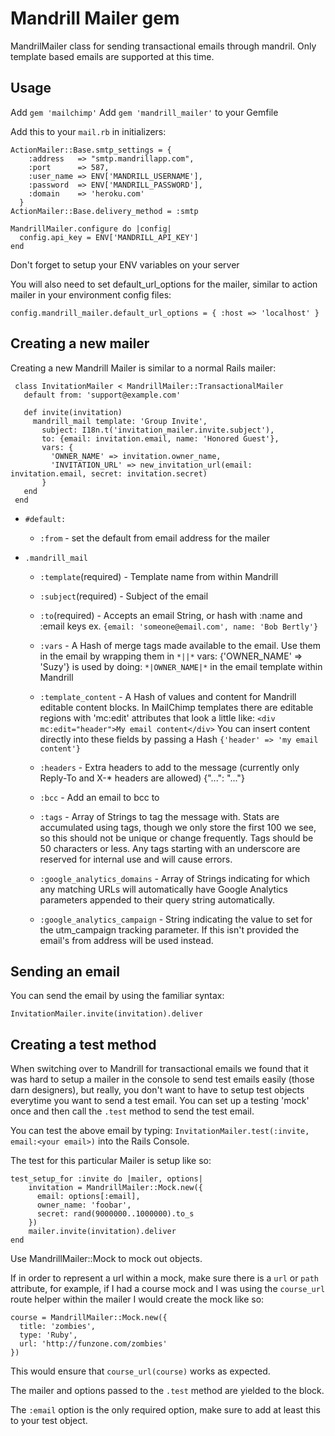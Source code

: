 # Mandrill Mailer gem
MandrilMailer class for sending transactional emails through mandril.
Only template based emails are supported at this time.

## Usage
Add `gem 'mailchimp'`
Add `gem 'mandrill_mailer'` to your Gemfile

Add this to your `mail.rb` in initializers:

```
ActionMailer::Base.smtp_settings = {
    :address   => "smtp.mandrillapp.com",
    :port      => 587,
    :user_name => ENV['MANDRILL_USERNAME'],
    :password  => ENV['MANDRILL_PASSWORD'],
    :domain    => 'heroku.com'
  }
ActionMailer::Base.delivery_method = :smtp

MandrillMailer.configure do |config|
  config.api_key = ENV['MANDRILL_API_KEY']
end
```

Don't forget to setup your ENV variables on your server

You will also need to set default_url_options for the mailer, similar to action mailer
in your environment config files:

`config.mandrill_mailer.default_url_options = { :host => 'localhost' }`

## Creating a new mailer
Creating a new Mandrill Mailer is similar to a normal Rails mailer:

```
 class InvitationMailer < MandrillMailer::TransactionalMailer
   default from: 'support@example.com'

   def invite(invitation)
     mandrill_mail template: 'Group Invite',
       subject: I18n.t('invitation_mailer.invite.subject'),
       to: {email: invitation.email, name: 'Honored Guest'},
       vars: {
         'OWNER_NAME' => invitation.owner_name,
         'INVITATION_URL' => new_invitation_url(email: invitation.email, secret: invitation.secret)
       }
   end
 end
 ```

* `#default:`
  * `:from` - set the default from email address for the mailer

* `.mandrill_mail`
   * `:template`(required) - Template name from within Mandrill

   * `:subject`(required) - Subject of the email

   * `:to`(required) - Accepts an email String, or hash with :name and :email keys
     ex. `{email: 'someone@email.com', name: 'Bob Bertly'}`

   * `:vars` - A Hash of merge tags made available to the email. Use them in the
     email by wrapping them in `*||*` vars: {'OWNER_NAME' => 'Suzy'} is used
     by doing: `*|OWNER_NAME|*` in the email template within Mandrill

   * `:template_content` - A Hash of values and content for Mandrill editable content blocks.
     In MailChimp templates there are editable regions with 'mc:edit' attributes that look
     a little like: `<div mc:edit="header">My email content</div>` You can insert content directly into
     these fields by passing a Hash `{'header' => 'my email content'}`

   * `:headers` - Extra headers to add to the message (currently only Reply-To and X-* headers are allowed) {"...": "..."}

   * `:bcc` - Add an email to bcc to

   * `:tags` - Array of Strings to tag the message with. Stats are
   accumulated using tags, though we only store the first 100 we see,
   so this should not be unique or change frequently. Tags should be
   50 characters or less. Any tags starting with an underscore are
   reserved for internal use and will cause errors.

   * `:google_analytics_domains` - Array of Strings indicating for which any
   matching URLs will automatically have Google Analytics parameters appended
   to their query string automatically.

   * `:google_analytics_campaign` - String indicating the value to set for
   the utm_campaign tracking parameter. If this isn't provided the email's
   from address will be used instead.
   
## Sending an email

You can send the email by using the familiar syntax:

`InvitationMailer.invite(invitation).deliver`
   
## Creating a test method
When switching over to Mandrill for transactional emails we found that it was hard to setup a mailer in the console to send test emails easily (those darn designers), but really, you don't want to have to setup test objects everytime you want to send a test email. You can set up a testing 'mock' once and then call the `.test` method to send the test email.

You can test the above email by typing: `InvitationMailer.test(:invite, email:<your email>)` into the Rails Console.

The test for this particular Mailer is setup like so:

```
test_setup_for :invite do |mailer, options|
    invitation = MandrillMailer::Mock.new({
      email: options[:email],
      owner_name: 'foobar',
      secret: rand(9000000..1000000).to_s
    })
    mailer.invite(invitation).deliver
end
```

Use MandrillMailer::Mock to mock out objects.

If in order to represent a url within a mock, make sure there is a `url` or `path` attribute,
for example, if I had a course mock and I was using the `course_url` route helper within the mailer
I would create the mock like so:

```
course = MandrillMailer::Mock.new({
  title: 'zombies',
  type: 'Ruby',
  url: 'http://funzone.com/zombies'
})
```

This would ensure that `course_url(course)` works as expected.

The mailer and options passed to the `.test` method are yielded to the block.

The `:email` option is the only required option, make sure to add at least this to your test object.